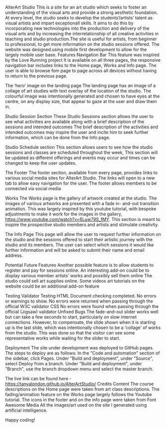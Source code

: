 AlterArt Studio
This is a site for an art studio which seeks to foster an understanding of the visual arts and provide a strong aesthetic foundation. At every level, the studio seeks to develop the students’/artists’ talent as visual artists and impart exceptionall skills. It aims to do this by incorporating new technologies into the production and delivery of the visual arts and by increasing the interrelationship of all creative activities in teaching and studio production.The site is useful for artists, from beginner to professional, to get more information on the studio sessions offered.
The website was designed.using mobile first development to allow for the largely mobile user base. 
Features
Navigation Bar
This feature was inspired by the Love Running project
It is available on all three pages, the responsive navigation bar includes links to the Home page, Works and Info page. 
The user is able to browse fom page to page across all devices without having to return to the previous page.



The ‘hero’ image on the landing page
The landing page has an image of a collage of art studies with text overlay of the location of the studio.
The colourful image was intentionally generated and chosen to have eyes at the centre, on any display size, that appear to gaze at the user and draw them in.





Studio Session Section
These Studio Sessions section allows the user to see what activities are available along with a brief description of the sessions and intended outcomes 
The brief description of the activities and intended outcomes may inspire the user and incite him to seek further information, which can be done from the Info page.





Studio Schedule section
This section allows users to see how the studio sessions and classes are scheduled throughout the week,
This section will be updated as different offerings and events may occur and  times can be changed to keep the user updates.




The Footer
The footer section, available from every page, provides links to various social media sites for AlterArt Studio. The links will open to a new tab to allow easy navigation for the user.
The footer allows members to be connected via social media

Works
The Works page is the gallery of artwork created at the studio.
The images of various artworks are presented with a fade in- and-out transition animation. This was largely inspired by this youtube tutorial, with bespoke adjustments to make it work for the images in the gallery, https://www.youtube.com/watch?v=6Luw79S_fMY.
This section is meant to inspire the prospective studio members and artists and stimulate creativity.




The Info Page
This page will allow the user to request further information on the studio and the sessions offered to start their artistic journey with the studio and its members. The user can select which sessions it would like further information and will be asked to submit their name and email address.






Potential Future Features
Another possible feature is to allow students to register and pay for sessions online.
An interesting add-on could be to display various member artists’ works and possibly sell them online
The studio could sell art supplies online.
Some videos art tutorials on the website could be an additional add-on feature


Testing
Validator Testing
HTML
Document checking completed. No errors or warnings to show.
No errors were returned when passing through the official W3C validator
CSS
No errors were found when passing through the official (Jigsaw) validator
Unfixed Bugs
The fade-and-out slider works well but can take a few seconds to start, particularly on slow internet connections.  However, to compensate, the slide shown when it is starting up is the last slide, which was intentionally chosen to be a ‘collage’ of works from the studio. This was done so that the visitor can see some representative works while waiting for the slider to start.  



Deployment
The site under development was deployed to GitHub pages. The steps to deploy are as follows:
In the "Code and automation" section of the sidebar, click Pages. Under "Build and deployment", under "Source", select Deploy from a branch. Under "Build and deployment", under "Branch", use the branch dropdown menu and select the master branch. 




The live link can be found here - 
https://tanyalondon.github.io/AlterArtStudio/
Credits
Content
The course descriptions on the Home page were taken from art class descriptions.
The fading/animation feature on the Works page largely follows the Youtube tutorial.
The icons in the footer and on the info page were taken from Font Awesome
Media
All the images/art used on the site I generated using artificial intelligence.


Happy coding!

